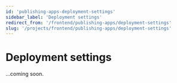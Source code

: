 ```yaml
---
id: 'publishing-apps-deployment-settings'
sidebar_label: 'Deployment settings'
redirect_from: '/frontend/publishing-apps/deployment-settings'
slug: '/projects/frontend/publishing-apps/deployment-settings'
---
```


# Deployment settings

...coming soon.
